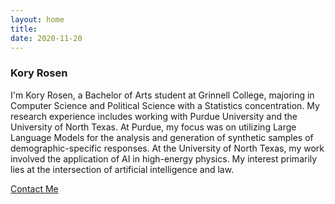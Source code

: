 ```yaml
---
layout: home
title: 
date: 2020-11-20 
---
```

### Kory Rosen
I'm Kory Rosen, a Bachelor of Arts student at Grinnell College, majoring in Computer Science and Political Science with a Statistics concentration. My research experience includes working with Purdue University and the University of North Texas. At Purdue, my focus was on utilizing Large Language Models for the analysis and generation of synthetic samples of demographic-specific responses. At the University of North Texas, my work involved the application of AI in high-energy physics. My interest primarily lies at the intersection of artificial intelligence and law.


<a href="/contact.html" class="highlighted">Contact Me</a>